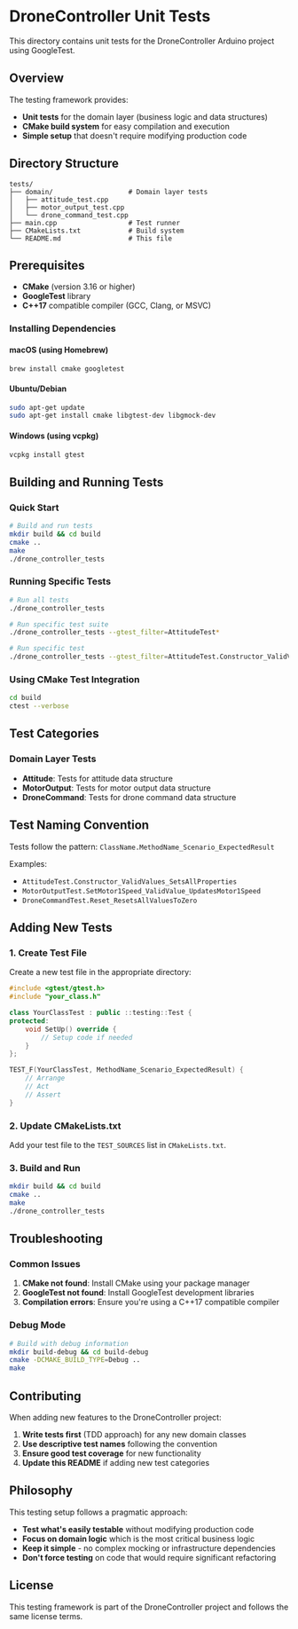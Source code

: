 # DroneController Unit Tests

This directory contains unit tests for the DroneController Arduino project using GoogleTest.

## Overview

The testing framework provides:
- **Unit tests** for the domain layer (business logic and data structures)
- **CMake build system** for easy compilation and execution
- **Simple setup** that doesn't require modifying production code

## Directory Structure

```
tests/
├── domain/                   # Domain layer tests
│   ├── attitude_test.cpp
│   ├── motor_output_test.cpp
│   └── drone_command_test.cpp
├── main.cpp                  # Test runner
├── CMakeLists.txt            # Build system
└── README.md                 # This file
```

## Prerequisites

- **CMake** (version 3.16 or higher)
- **GoogleTest** library
- **C++17** compatible compiler (GCC, Clang, or MSVC)

### Installing Dependencies

#### macOS (using Homebrew)
```bash
brew install cmake googletest
```

#### Ubuntu/Debian
```bash
sudo apt-get update
sudo apt-get install cmake libgtest-dev libgmock-dev
```

#### Windows (using vcpkg)
```bash
vcpkg install gtest
```

## Building and Running Tests

### Quick Start
```bash
# Build and run tests
mkdir build && cd build
cmake ..
make
./drone_controller_tests
```

### Running Specific Tests
```bash
# Run all tests
./drone_controller_tests

# Run specific test suite
./drone_controller_tests --gtest_filter=AttitudeTest*

# Run specific test
./drone_controller_tests --gtest_filter=AttitudeTest.Constructor_ValidValues_SetsAllProperties
```

### Using CMake Test Integration
```bash
cd build
ctest --verbose
```

## Test Categories

### Domain Layer Tests
- **Attitude**: Tests for attitude data structure
- **MotorOutput**: Tests for motor output data structure
- **DroneCommand**: Tests for drone command data structure

## Test Naming Convention

Tests follow the pattern: `ClassName.MethodName_Scenario_ExpectedResult`

Examples:
- `AttitudeTest.Constructor_ValidValues_SetsAllProperties`
- `MotorOutputTest.SetMotor1Speed_ValidValue_UpdatesMotor1Speed`
- `DroneCommandTest.Reset_ResetsAllValuesToZero`

## Adding New Tests

### 1. Create Test File
Create a new test file in the appropriate directory:
```cpp
#include <gtest/gtest.h>
#include "your_class.h"

class YourClassTest : public ::testing::Test {
protected:
    void SetUp() override {
        // Setup code if needed
    }
};

TEST_F(YourClassTest, MethodName_Scenario_ExpectedResult) {
    // Arrange
    // Act
    // Assert
}
```

### 2. Update CMakeLists.txt
Add your test file to the `TEST_SOURCES` list in `CMakeLists.txt`.

### 3. Build and Run
```bash
mkdir build && cd build
cmake ..
make
./drone_controller_tests
```

## Troubleshooting

### Common Issues

1. **CMake not found**: Install CMake using your package manager
2. **GoogleTest not found**: Install GoogleTest development libraries
3. **Compilation errors**: Ensure you're using a C++17 compatible compiler

### Debug Mode
```bash
# Build with debug information
mkdir build-debug && cd build-debug
cmake -DCMAKE_BUILD_TYPE=Debug ..
make
```

## Contributing

When adding new features to the DroneController project:

1. **Write tests first** (TDD approach) for any new domain classes
2. **Use descriptive test names** following the convention
3. **Ensure good test coverage** for new functionality
4. **Update this README** if adding new test categories

## Philosophy

This testing setup follows a pragmatic approach:
- **Test what's easily testable** without modifying production code
- **Focus on domain logic** which is the most critical business logic
- **Keep it simple** - no complex mocking or infrastructure dependencies
- **Don't force testing** on code that would require significant refactoring

## License

This testing framework is part of the DroneController project and follows the same license terms. 
